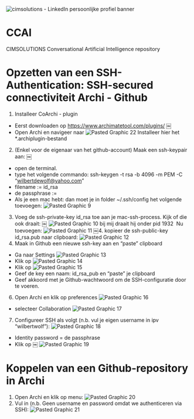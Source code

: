 ![cimsolutions - LinkedIn persoonlijke profiel banner](https://user-images.githubusercontent.com/63059377/143780859-b786a79a-fe4d-4aa4-aab0-67fbdda546f9.jpg)

# CCAI
CIMSOLUTIONS Conversational Artificial Intelligence repository

# Opzetten van een SSH-Authentication: SSH-secured connectiviteit Archi - Github

1. Installeer CoArchi - plugin
- Eerst downloaden op https://www.archimatetool.com/plugins/
￼
- Open Archi en navigeer naar 
![Pasted Graphic 22](https://user-images.githubusercontent.com/63059377/143779893-44a43124-e352-4040-964a-25d9fa0b6197.png)
Installeer hier het *.archiplugin-bestand
2. (Enkel voor de eigenaar van het github-account) Maak een ssh-keypair aan:
￼
- open de terminal.
- type het volgende commando: ssh-keygen -t rsa -b 4096 -m PEM -C “wilbertdewolf@yahoo.com”
- filename := id_rsa
- de passphrase := <opvragen bij de github-eigenaar>
- Als je een mac hebt: dan moet je in folder ~/.ssh/config het volgende toevoegen:
![Pasted Graphic 9](https://user-images.githubusercontent.com/63059377/143779953-c5942ee6-c4cb-4f5d-a1d2-e9838066d9ee.png)
3. Voeg de ssh-private-key id_rsa toe aan je mac-ssh-process. Kijk of die ook draait:
￼
![Pasted Graphic 10](https://user-images.githubusercontent.com/63059377/143779974-3ded6b68-fbeb-4246-bf0c-e6d1eab4ab6e.png)
bij mij draait hij onder pid 1932 
Nu toevoegen:
![Pasted Graphic 11](https://user-images.githubusercontent.com/63059377/143779979-98e431cd-1f94-47fb-8a09-7327430587f5.png)
 ￼4. kopieer de ssh-public-key id_rsa.pub naar clipboard:
![Pasted Graphic 12](https://user-images.githubusercontent.com/63059377/143780027-7fcbc903-3156-40d7-b8ea-14327e168ba4.png)
5. Maak in Github een nieuwe ssh-key aan en “paste” clipboard
- Ga naar Settings
![Pasted Graphic 13](https://user-images.githubusercontent.com/63059377/143780052-a34ce9a8-db96-47c3-a0bd-44a41896f2b6.png)
- Klik op
![Pasted Graphic 14](https://user-images.githubusercontent.com/63059377/143780063-2806e13e-59f4-4a05-bfa4-ed107326c288.png)
- Klik op
![Pasted Graphic 15](https://user-images.githubusercontent.com/63059377/143780082-979cf789-e4ae-41e4-854d-a777aacd8b27.png)
- Geef de key een naam: id_rsa_pub en “paste” je clipboard
- Geef akkoord met je Github-wachtwoord om de SSH-configuratie door te voeren.
6. Open Archi en klik op preferences
![Pasted Graphic 16](https://user-images.githubusercontent.com/63059377/143780113-492409b6-002a-455b-90a6-74cbea76a43b.png)
- selecteer Collaboration
![Pasted Graphic 17](https://user-images.githubusercontent.com/63059377/143780129-5cb1f7d1-4236-4682-a3ae-d9ffd0df2d91.png)
7. Configureer SSH als volgt (n.b. vul je eigen username in ipv “wilbertwolf”):
![Pasted Graphic 18](https://user-images.githubusercontent.com/63059377/143780147-c09f903c-3a4d-4b8f-8031-1c51d54ddd94.png)
- Identity password = de passphrase
- Klik op ￼
![Pasted Graphic 19](https://user-images.githubusercontent.com/63059377/143780170-c416386c-42cb-4719-a508-08d37eac6922.png)

# Koppelen van een Github-repository in Archi
1. Open Archi en klik op menu: 
![Pasted Graphic 20](https://user-images.githubusercontent.com/63059377/143780285-6f5f8dda-da22-49e5-8996-88d8f99cb1a6.png)
2. Vul in (n.b. Geen username en password omdat we authenticeren via SSH):
![Pasted Graphic 21](https://user-images.githubusercontent.com/63059377/143780302-f24eae0f-9c7b-4b01-8ff7-bad5b3d8537a.png)
